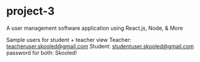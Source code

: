 # project-3
A user management software application using React.js, Node, &amp; More

Sample users for student + teacher view
Teacher: teacheruser.skooled@gmail.com
Student: studentuser.skooled@gmail.com
password for both: Skooled!